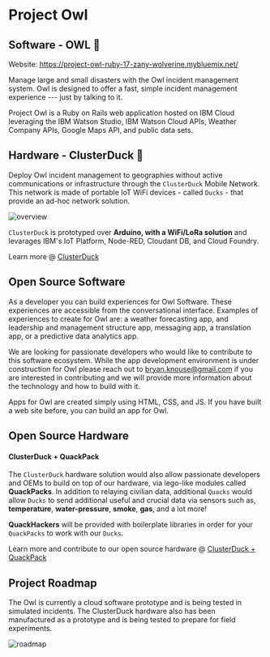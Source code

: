# Project Owl
## Software - OWL 🦉

Website:  https://project-owl-ruby-17-zany-wolverine.mybluemix.net/

Manage large and small disasters with the Owl incident management system.  Owl is designed to offer a fast, simple incident management experience --- just by talking to it.

Project Owl is a Ruby on Rails web application hosted on IBM Cloud leveraging the IBM Watson Studio, IBM Watson Cloud APIs, Weather Company APIs, Google Maps API, and public data sets.

## Hardware - ClusterDuck 🐥
Deploy Owl incident management to geographies without active communications or infrastructure through the `ClusterDuck` Mobile Network.  This network is made of portable IoT WiFi devices - called `Ducks` - that provide an ad-hoc network solution.

![overview](https://user-images.githubusercontent.com/13107225/46240475-263eb080-c376-11e8-9d17-ffe05a4c6527.png)

`ClusterDuck` is prototyped over **Arduino, with a WiFi/LoRa solution** and levarages IBM's IoT Platform, Node-RED, Cloudant DB, and Cloud Foundry.

Learn more @ [ClusterDuck](https://github.com/knouse1344/owl/tree/master/Hardware%20-%20ClusterDuck)


## Open Source Software

As a developer you can build experiences for Owl Software.  These experiences are accessible from the conversational interface.  Examples of experiences to create for Owl are:  a weather forecasting app, and leadership and management structure app, messaging app, a translation app, or a predictive data analytics app.

We are looking for passionate developers who would like to contribute to this software ecosystem.  While the app development environment is under construction for Owl please reach out to bryan.knouse@gmail.com if you are interested in contributing and we will provide more information about the technology and how to build with it.

Apps for Owl are created simply using HTML, CSS, and JS.  If you have built a web site before, you can build an app for Owl.


## Open Source Hardware
#### ClusterDuck + QuackPack
The `ClusterDuck` hardware solution would also allow passionate developers and OEMs to build on top of our hardware, via lego-like modules called **QuackPacks**. In addition to relaying civilian data, additional `Quacks` would allow `Ducks` to send additional useful and crucial data via sensors such as, **temperature**, **water-pressure**, **smoke**, **gas**, and a lot more!

**QuackHackers** will be provided with boilerplate libraries in order for your `QuackPacks` to work with our `Ducks`.

Learn more and contribute to our open source hardware @ [ClusterDuck + QuackPack](https://github.com/knouse1344/owl/tree/master/Hardware%20-%20ClusterDuck#quackpack)


## Project Roadmap

The Owl is currently a cloud software prototype and is being tested in simulated incidents.  The ClusterDuck hardware also has been manufactured as a prototype and is being tested to prepare for field experiments.

![roadmap](https://project-owl-ruby-17-zany-wolverine.mybluemix.net/assets/projectowl_roadmap.jpg)
